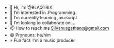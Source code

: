 - 👋 Hi, I’m @BLAQTRIX
- 👀 I’m interested in .Programming..
- 🌱 I’m currently learning javascript
- 💞️ I’m looking to collaborate on ...
- 📫 How to reach me Silvanusgathano@gmail.com 
- 😄 Pronouns: he/him
- ⚡ Fun fact: I'm a music producer

<!---
BLAQTRIX/BLAQTRIX is a ✨ special ✨ repository because its `README.md` (this file) appears on your GitHub profile.
You can click the Preview link to take a look at your changes.
--->
